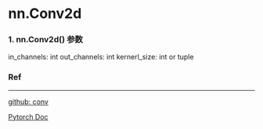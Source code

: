 # nn.Conv2d

### 1. nn.Conv2d() 参数
in_channels: int
out_channels: int
kernerl_size: int or tuple


### Ref
---

[github: conv](https://github.com/vdumoulin/conv_arithmetic/blob/master/README.md#dilated-convolution-animations)

[Pytorch Doc](https://pytorch.org/docs/stable/_modules/torch/nn/modules/conv.html#Conv2d)

